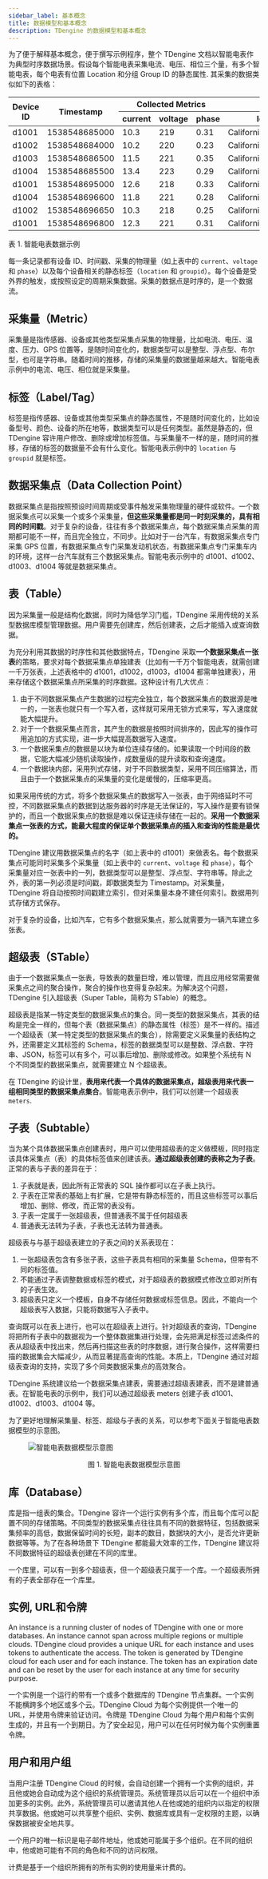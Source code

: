 ```yaml
---
sidebar_label: 基本概念
title: 数据模型和基本概念
description: TDengine 的数据模型和基本概念
---
```


为了便于解释基本概念，便于撰写示例程序，整个 TDengine 文档以智能电表作为典型时序数据场景。假设每个智能电表采集电流、电压、相位三个量，有多个智能电表，每个电表有位置 Location 和分组 Group ID 的静态属性. 其采集的数据类似如下的表格：

<div className="center-table">
<table>
  <thead>
    <tr>
      <th rowSpan="2">Device ID</th>
      <th rowSpan="2">Timestamp</th>
      <th colSpan="3">Collected Metrics</th>
      <th colSpan="2">Tags</th>
    </tr>
    <tr>
      <th>current</th>
      <th>voltage</th>
      <th>phase</th>
      <th>location</th>
      <th>groupid</th>
    </tr>
  </thead>
  <tbody>
    <tr>
      <td>d1001</td>
      <td>1538548685000</td>
      <td>10.3</td>
      <td>219</td>
      <td>0.31</td>
      <td>California.SanFrancisco</td>
      <td>2</td>
    </tr>
    <tr>
      <td>d1002</td>
      <td>1538548684000</td>
      <td>10.2</td>
      <td>220</td>
      <td>0.23</td>
      <td>California.SanFrancisco</td>
      <td>3</td>
    </tr>
    <tr>
      <td>d1003</td>
      <td>1538548686500</td>
      <td>11.5</td>
      <td>221</td>
      <td>0.35</td>
      <td>California.LosAngeles</td>
      <td>3</td>
    </tr>
    <tr>
      <td>d1004</td>
      <td>1538548685500</td>
      <td>13.4</td>
      <td>223</td>
      <td>0.29</td>
      <td>California.LosAngeles</td>
      <td>2</td>
    </tr>
    <tr>
      <td>d1001</td>
      <td>1538548695000</td>
      <td>12.6</td>
      <td>218</td>
      <td>0.33</td>
      <td>California.SanFrancisco</td>
      <td>2</td>
    </tr>
    <tr>
      <td>d1004</td>
      <td>1538548696600</td>
      <td>11.8</td>
      <td>221</td>
      <td>0.28</td>
      <td>California.LosAngeles</td>
      <td>2</td>
    </tr>
    <tr>
      <td>d1002</td>
      <td>1538548696650</td>
      <td>10.3</td>
      <td>218</td>
      <td>0.25</td>
      <td>California.SanFrancisco</td>
      <td>3</td>
    </tr>
    <tr>
      <td>d1001</td>
      <td>1538548696800</td>
      <td>12.3</td>
      <td>221</td>
      <td>0.31</td>
      <td>California.SanFrancisco</td>
      <td>2</td>
    </tr>
  </tbody>
</table>
<a name="#model_table1">表 1. 智能电表数据示例</a>
</div>

每一条记录都有设备 ID、时间戳、采集的物理量（如上表中的 `current`、`voltage` 和 `phase`）以及每个设备相关的静态标签（`location` 和 `groupid`）。每个设备是受外界的触发，或按照设定的周期采集数据。采集的数据点是时序的，是一个数据流。

## 采集量（Metric）

采集量是指传感器、设备或其他类型采集点采集的物理量，比如电流、电压、温度、压力、GPS 位置等，是随时间变化的，数据类型可以是整型、浮点型、布尔型，也可是字符串。随着时间的推移，存储的采集量的数据量越来越大。智能电表示例中的电流、电压、相位就是采集量。

## 标签（Label/Tag）

标签是指传感器、设备或其他类型采集点的静态属性，不是随时间变化的，比如设备型号、颜色、设备的所在地等，数据类型可以是任何类型。虽然是静态的，但 TDengine 容许用户修改、删除或增加标签值。与采集量不一样的是，随时间的推移，存储的标签的数据量不会有什么变化。智能电表示例中的 `location` 与 `groupid` 就是标签。

## 数据采集点（Data Collection Point）

数据采集点是指按照预设时间周期或受事件触发采集物理量的硬件或软件。一个数据采集点可以采集一个或多个采集量，**但这些采集量都是同一时刻采集的，具有相同的时间戳**。对于复杂的设备，往往有多个数据采集点，每个数据采集点采集的周期都可能不一样，而且完全独立，不同步。比如对于一台汽车，有数据采集点专门采集 GPS 位置，有数据采集点专门采集发动机状态，有数据采集点专门采集车内的环境，这样一台汽车就有三个数据采集点。智能电表示例中的 d1001、d1002、d1003、d1004 等就是数据采集点。

## 表（Table）

因为采集量一般是结构化数据，同时为降低学习门槛，TDengine 采用传统的关系型数据库模型管理数据。用户需要先创建库，然后创建表，之后才能插入或查询数据。

为充分利用其数据的时序性和其他数据特点，TDengine 采取**一个数据采集点一张表**的策略，要求对每个数据采集点单独建表（比如有一千万个智能电表，就需创建一千万张表，上述表格中的 d1001，d1002，d1003，d1004 都需单独建表），用来存储这个数据采集点所采集的时序数据。这种设计有几大优点：

1. 由于不同数据采集点产生数据的过程完全独立，每个数据采集点的数据源是唯一的，一张表也就只有一个写入者，这样就可采用无锁方式来写，写入速度就能大幅提升。
2. 对于一个数据采集点而言，其产生的数据是按照时间排序的，因此写的操作可用追加的方式实现，进一步大幅提高数据写入速度。
3. 一个数据采集点的数据是以块为单位连续存储的。如果读取一个时间段的数据，它能大幅减少随机读取操作，成数量级的提升读取和查询速度。
4. 一个数据块内部，采用列式存储，对于不同数据类型，采用不同压缩算法，而且由于一个数据采集点的采集量的变化是缓慢的，压缩率更高。

如果采用传统的方式，将多个数据采集点的数据写入一张表，由于网络延时不可控，不同数据采集点的数据到达服务器的时序是无法保证的，写入操作是要有锁保护的，而且一个数据采集点的数据是难以保证连续存储在一起的。**采用一个数据采集点一张表的方式，能最大程度的保证单个数据采集点的插入和查询的性能是最优的。**

TDengine 建议用数据采集点的名字（如上表中的 d1001）来做表名。每个数据采集点可能同时采集多个采集量（如上表中的 `current`、`voltage` 和 `phase`），每个采集量对应一张表中的一列，数据类型可以是整型、浮点型、字符串等。除此之外，表的第一列必须是时间戳，即数据类型为 Timestamp。对采集量，TDengine 将自动按照时间戳建立索引，但对采集量本身不建任何索引。数据用列式存储方式保存。

对于复杂的设备，比如汽车，它有多个数据采集点，那么就需要为一辆汽车建立多张表。

## 超级表（STable）

由于一个数据采集点一张表，导致表的数量巨增，难以管理，而且应用经常需要做采集点之间的聚合操作，聚合的操作也变得复杂起来。为解决这个问题，TDengine 引入超级表（Super Table，简称为 STable）的概念。

超级表是指某一特定类型的数据采集点的集合。同一类型的数据采集点，其表的结构是完全一样的，但每个表（数据采集点）的静态属性（标签）是不一样的。描述一个超级表（某一特定类型的数据采集点的集合），除需要定义采集量的表结构之外，还需要定义其标签的 Schema，标签的数据类型可以是整数、浮点数、字符串、JSON，标签可以有多个，可以事后增加、删除或修改。如果整个系统有 N 个不同类型的数据采集点，就需要建立 N 个超级表。

在 TDengine 的设计里，**表用来代表一个具体的数据采集点，超级表用来代表一组相同类型的数据采集点集合**。智能电表示例中，我们可以创建一个超级表 `meters`.

## 子表（Subtable）

当为某个具体数据采集点创建表时，用户可以使用超级表的定义做模板，同时指定该具体采集点（表）的具体标签值来创建该表。**通过超级表创建的表称之为子表**。正常的表与子表的差异在于：

1. 子表就是表，因此所有正常表的 SQL 操作都可以在子表上执行。
2. 子表在正常表的基础上有扩展，它是带有静态标签的，而且这些标签可以事后增加、删除、修改，而正常的表没有。
3. 子表一定属于一张超级表，但普通表不属于任何超级表
4. 普通表无法转为子表，子表也无法转为普通表。

超级表与与基于超级表建立的子表之间的关系表现在：

1. 一张超级表包含有多张子表，这些子表具有相同的采集量 Schema，但带有不同的标签值。
2. 不能通过子表调整数据或标签的模式，对于超级表的数据模式修改立即对所有的子表生效。
3. 超级表只定义一个模板，自身不存储任何数据或标签信息。因此，不能向一个超级表写入数据，只能将数据写入子表中。

查询既可以在表上进行，也可以在超级表上进行。针对超级表的查询，TDengine 将把所有子表中的数据视为一个整体数据集进行处理，会先把满足标签过滤条件的表从超级表中找出来，然后再扫描这些表的时序数据，进行聚合操作，这样需要扫描的数据集会大幅减少，从而显著提高查询的性能。本质上，TDengine 通过对超级表查询的支持，实现了多个同类数据采集点的高效聚合。

TDengine 系统建议给一个数据采集点建表，需要通过超级表建表，而不是建普通表。在智能电表的示例中，我们可以通过超级表 meters 创建子表 d1001、d1002、d1003、d1004 等。

为了更好地理解采集量、标签、超级与子表的关系，可以参考下面关于智能电表数据模型的示意图。

<figure>

![智能电表数据模型示意图](./supertable.webp)

<center><figcaption>图 1. 智能电表数据模型示意图</figcaption></center>
</figure>

## 库（Database）

库是指一组表的集合。TDengine 容许一个运行实例有多个库，而且每个库可以配置不同的存储策略。不同类型的数据采集点往往具有不同的数据特征，包括数据采集频率的高低，数据保留时间的长短，副本的数目，数据块的大小，是否允许更新数据等等。为了在各种场景下 TDengine 都能最大效率的工作，TDengine 建议将不同数据特征的超级表创建在不同的库里。

一个库里，可以有一到多个超级表，但一个超级表只属于一个库。一个超级表所拥有的子表全部存在一个库里。

## 实例, URL和令牌

An instance is a running cluster of nodes of TDengine with one or more databases. An instance cannot span across multiple regions or multiple clouds. TDengine cloud provides a unique URL for each instance and uses tokens to authenticate the access. The token is generated by TDengine cloud for each user and for each instance. The token has an expiration date and can be reset by the user for each instance at any time for security purpose.

一个实例是一个运行的带有一个或多个数据库的 TDengine 节点集群。一个实例不能横跨多个地区或多个云。TDengine Cloud 为每个实例提供一个唯一的 URL，并使用令牌来验证访问。令牌是 TDengine Cloud 为每个用户和每个实例生成的，并且有一个到期日。为了安全起见，用户可以在任何时候为每个实例重置令牌。

## 用户和用户组

当用户注册 TDengine Cloud 的时候，会自动创建一个拥有一个实例的组织，并且他或她会自动成为这个组织的系统管理员。系统管理员以后可以在一个组织中添加更多的实例。此外，系统管理员可以邀请其他人在他或她的组织内以指定的权限共享数据。他或她可以共享整个组织、实例、数据库或具有一定权限的主题，以确保数据被安全地共享。

一个用户的唯一标识是电子邮件地址，他或她可能属于多个组织。在不同的组织中，他或她可能有不同的角色和不同的访问权限。

计费是基于一个组织所拥有的所有实例的使用量来计费的。
